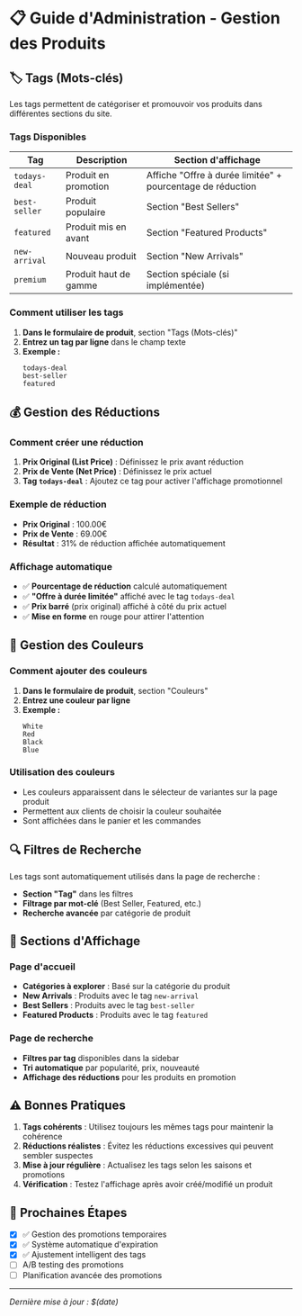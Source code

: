 # 📋 Guide d'Administration - Gestion des Produits

## 🏷️ Tags (Mots-clés)

Les tags permettent de catégoriser et promouvoir vos produits dans différentes sections du site.

### Tags Disponibles

| Tag           | Description           | Section d'affichage                                        |
| ------------- | --------------------- | ---------------------------------------------------------- |
| `todays-deal` | Produit en promotion  | Affiche "Offre à durée limitée" + pourcentage de réduction |
| `best-seller` | Produit populaire     | Section "Best Sellers"                                     |
| `featured`    | Produit mis en avant  | Section "Featured Products"                                |
| `new-arrival` | Nouveau produit       | Section "New Arrivals"                                     |
| `premium`     | Produit haut de gamme | Section spéciale (si implémentée)                          |

### Comment utiliser les tags

1. **Dans le formulaire de produit**, section "Tags (Mots-clés)"
2. **Entrez un tag par ligne** dans le champ texte
3. **Exemple :**
   ```
   todays-deal
   best-seller
   featured
   ```

## 💰 Gestion des Réductions

### Comment créer une réduction

1. **Prix Original (List Price)** : Définissez le prix avant réduction
2. **Prix de Vente (Net Price)** : Définissez le prix actuel
3. **Tag `todays-deal`** : Ajoutez ce tag pour activer l'affichage promotionnel

### Exemple de réduction

- **Prix Original** : 100.00€
- **Prix de Vente** : 69.00€
- **Résultat** : 31% de réduction affichée automatiquement

### Affichage automatique

- ✅ **Pourcentage de réduction** calculé automatiquement
- ✅ **"Offre à durée limitée"** affiché avec le tag `todays-deal`
- ✅ **Prix barré** (prix original) affiché à côté du prix actuel
- ✅ **Mise en forme** en rouge pour attirer l'attention

## 🎨 Gestion des Couleurs

### Comment ajouter des couleurs

1. **Dans le formulaire de produit**, section "Couleurs"
2. **Entrez une couleur par ligne**
3. **Exemple :**
   ```
   White
   Red
   Black
   Blue
   ```

### Utilisation des couleurs

- Les couleurs apparaissent dans le sélecteur de variantes sur la page produit
- Permettent aux clients de choisir la couleur souhaitée
- Sont affichées dans le panier et les commandes

## 🔍 Filtres de Recherche

Les tags sont automatiquement utilisés dans la page de recherche :

- **Section "Tag"** dans les filtres
- **Filtrage par mot-clé** (Best Seller, Featured, etc.)
- **Recherche avancée** par catégorie de produit

## 📱 Sections d'Affichage

### Page d'accueil

- **Catégories à explorer** : Basé sur la catégorie du produit
- **New Arrivals** : Produits avec le tag `new-arrival`
- **Best Sellers** : Produits avec le tag `best-seller`
- **Featured Products** : Produits avec le tag `featured`

### Page de recherche

- **Filtres par tag** disponibles dans la sidebar
- **Tri automatique** par popularité, prix, nouveauté
- **Affichage des réductions** pour les produits en promotion

## ⚠️ Bonnes Pratiques

1. **Tags cohérents** : Utilisez toujours les mêmes tags pour maintenir la cohérence
2. **Réductions réalistes** : Évitez les réductions excessives qui peuvent sembler suspectes
3. **Mise à jour régulière** : Actualisez les tags selon les saisons et promotions
4. **Vérification** : Testez l'affichage après avoir créé/modifié un produit

## 🚀 Prochaines Étapes

- [x] ✅ Gestion des promotions temporaires
- [x] ✅ Système automatique d'expiration
- [x] ✅ Ajustement intelligent des tags
- [ ] A/B testing des promotions
- [ ] Planification avancée des promotions

---

_Dernière mise à jour : $(date)_
